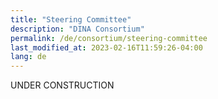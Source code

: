 ```yaml
---
title: "Steering Committee"
description: "DINA Consortium"
permalink: /de/consortium/steering-committee
last_modified_at: 2023-02-16T11:59:26-04:00
lang: de
---
```


UNDER CONSTRUCTION
